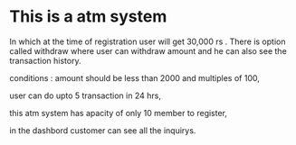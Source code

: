 # This is a atm system 

In which at the time of registration user will get 30,000 rs .
There is option called withdraw where user can withdraw amount and he can also see the transaction history.

conditions :
amount should be less than 2000 and multiples of 100,

user can do upto 5 transaction in 24 hrs,

this atm system has apacity of only 10 member to register,

in the dashbord customer can see all the inquirys.
